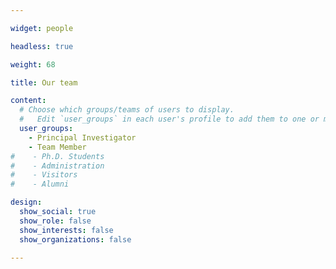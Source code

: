 ```yaml
---

widget: people

headless: true

weight: 68

title: Our team 

content:
  # Choose which groups/teams of users to display.
  #   Edit `user_groups` in each user's profile to add them to one or more of these groups.
  user_groups:
    - Principal Investigator
    - Team Member
#    - Ph.D. Students
#    - Administration
#    - Visitors
#    - Alumni

design:
  show_social: true
  show_role: false
  show_interests: false
  show_organizations: false

---
```

